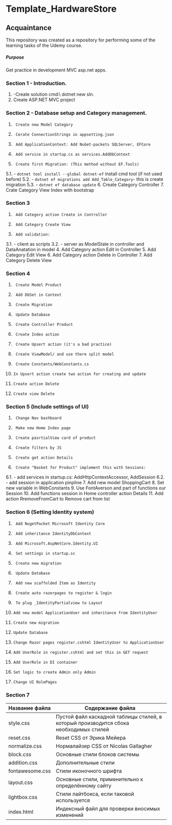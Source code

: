 # Template_HardwareStore

## Acquaintance
This repository was created as a repository for performing some of the learning tasks of the Udemy course.

##### Purpose
Get practice in development MVC asp.net apps.

### Section 1 - Introduction.
1. -Create solution cmd:\ dotnet new sln.
2. Create ASP.NET MVC project

### Section 2 - Database setup and Category management.

1.		Create new Model Category
2.		Cerate ConnectionStrings in appsetting.json
3.		Add ApplicationContext: Add NuGet-packets SQLServer, EFCore
4.		Add service in startup.cs as services.AddDbContext
5.		Create first Migration: (This method without EF.Tools)
5.1.		- `dotnet tool install --global dotnet-ef` install cmd tool (if not used before)
5.2.		- `dotnet ef migrations add Add_Table_Category`- this is create migration
5.3.		- `dotnet ef database update`
6.		Create Category Controller
7.		Crate Category View Index with bootstrap

### Section 3

1.		Add Category action Create in Controller
2.		Add Category Create View
3.		Add validation:
3.1.		- client as scripts
3.2. 		- server as ModelState in controller and DataAnatation in model
4.		Add Category action Edit in Controller
5.		Add Category Edit View
6.		Add Category action Delete in Controller
7.		Add Category Delete View
	
### Section 4

1.		Create Model Product
2.		Add DbSet in Context
3.		Create Migration
4.		Update Database
5.		Create Controller Product
6.		Create Index action
7. 		Create Upsert action (it's a bad practice)
8.		Create ViewModel/ and use there split model
9.  	Create Constants/WebConstants.cs
10.		In Upsert action create two action for creating and update
11.		Create action Delete
12. 	Create view Delete

### Section 5 (Include settings of UI)
		
1.		Change Nav bashboard
2.		Make new Home Index page
3.		Create pasrtialView card of product
4.		Create filters by JS
5.		Create get action Details   
6.  	Create "Basket for Product" implement this with Sessions:
6.1. 		- add services in startup.cs: AddHttpContextAccessor, AddSession
6.2.		- add session in application pinpline
7.		Add new model ShoppingCart
8. 		Set new variable in WebConstants
9. 		Use FontAverson and part of functions our Session
10. 	Add functions session in Home controller action Details
11. 	Add action RremoveFromCart to Remove cart from list

### Section 6 (Setting Identity system)
		
1.		Add NugetPacket Microsoft Identity Core
2.		Add inheritance IdentityDbContext
3.		Add Microsoft.AspNetCore.Identity.UI   
4.		Set settings in startup.sc
5.		Create new migration
6.  	Update Database
7.		Add new scaffolded Item as Identity 
8.		Create auto razerpages to register & login
9. 		To plug _IdentityPartialview to Layout
10. 	Add new model ApplicationUser and inheritance from IdentityUser
11.		Create new migration
12.		Update Database
13.		Change Razor pages register.cshtml IdentityUser to ApplicationUser
14. 	Add UserRole in register.cshtml and set this in GET request
15. 	Add UserRole in DI container
16.		Set logic to create Admin only Admin
17.		Change UI RolePages

### Section 7 

Название файла  | Содержание файла
----------------|----------------------
style.css       | Пустой файл каскадной таблицы стилей, в который производится сбока необходимых стилей
reset.css       | Reset CSS от Эрика Мейера
normalize.css   | Нормалайзер CSS от Nicolas Gallagher
block.css       | Основные стили блоков системы
addition.css    | Дополнительные стили
fontawesome.css | Стили иконочного шрифта
layout.css      | Основные стили, применительно к определённому сайту
lightbox.css    | Стили лайтбокса, если таковой используется
index.html      | Индексный файл для проверки вносимых изменений
